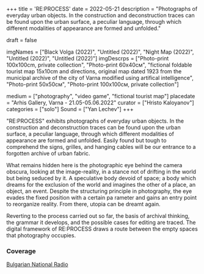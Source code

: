 +++
title = 'RE:PROCESS'
date = 2022-05-21
description = "Photographs of everyday urban objects. In the construction and deconstruction traces can be found upon the urban surface, a peculiar language, through which different modalities of appearance are formed and unfolded."

draft = false

imgNames = ["Black Volga (2022)", "Untitled (2022)", "Night Map (2022)", "Untitled (2022)", "Untitled (2022)"]
imgDescrps = ["Photo-print 100х100cm, private collection", "Photo-print 60х40см", "fictional foldable tourist map 15x10cm and directions, original map dated 1923 from the municipal archive of the city of Varna modified using artifical intelligence", "Photo-print 50х50см", "Photo-print 100х100см, private collection"]


medium = ["photography", "video game", "fictional tourist map"]
placedate = "Arhis Gallery, Varna - 21.05-05.06.2022"
curator = ["Hristo Kaloyanov"]
categories = ["solo"]
Sound = ["Yan Lechev"]
+++

"RE:PROCESS" exhibits photographs of everyday urban objects. In the construction and deconstruction traces can be found upon the urban surface, a peculiar language, through which different modalities of appearance are formed and unfolded. Easily found but tough tо comprehend the signs, grilles, and hanging cables will be our entrance to a forgotten archive of urban fabric.

What remains hidden here is the photographic eye behind the camera obscura, looking at the image-reality, in a stance not of drifting in the world but being seduced by it. A speculative body devoid of space; a body which dreams for the exclusion of the world and imagines the other of a place, an object, an event. Despite the structuring principle in photography, the eye evades the fixed position with a certain pa rameter and gains an entry point to reorganize reality. From there, utopia can be dreamt again.

Reverting to the process carried out so far, the basis of archival thinking, the grammar it develops, and the possible cases for editing are traced. The digital framework of RE:PROCESS draws a route between the empty spaces that photography occupies.

<!-- add photos of map + its text to your blog and link here -->

### Coverage
[Bulgarian National Radio](https://bnr.bg/varna/post/101649068/izlojbata-reproces-preplita-tradicionnoto-i-abstraktnoto-v-nevijdani-ulichni-fotografii)